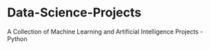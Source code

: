 # Data-Science-Projects
A Collection of Machine Learning and Artificial Intelligence Projects - Python
